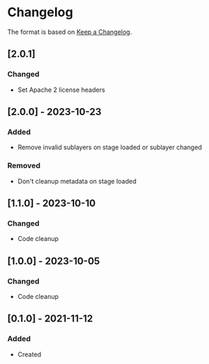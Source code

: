 ﻿# Changelog
The format is based on [Keep a Changelog](https://keepachangelog.com/en/1.0.0/).

## [2.0.1]
### Changed
- Set Apache 2 license headers

## [2.0.0] - 2023-10-23
### Added
- Remove invalid sublayers on stage loaded or sublayer changed

### Removed
- Don't cleanup metadata on stage loaded

## [1.1.0] - 2023-10-10
### Changed
- Code cleanup

## [1.0.0] - 2023-10-05
### Changed
- Code cleanup

## [0.1.0] - 2021-11-12
### Added
- Created
